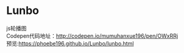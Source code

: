 # Lunbo
js轮播图<br>
Codepen代码地址：http://codepen.io/mumuhanxue196/pen/OWxRRj
<br>预览:https://phoebe196.github.io/Lunbo/lunbo.html
